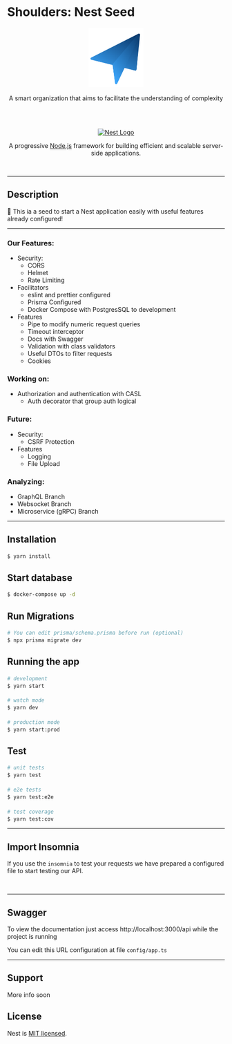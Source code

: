 # Shoulders: Nest Seed

<div display="flex" align="center" justify="space-between" flex="auto">
<img src="./.github/images/Shoulders-Icon.svg" width="128" alt="Shoulders Logo" >

<p align="center">A smart organization that aims to facilitate the understanding of complexity</p>
<br>
<br>

<a href="http://nestjs.com/" target="blank"><img src="https://nestjs.com/img/logo_text.svg" width="320" alt="Nest Logo" /></a>

  <p align="center">A progressive <a href="http://nodejs.org" target="_blank">Node.js</a> framework for building efficient and scalable server-side applications.</p>
</div>  
    
<br><hr>

## Description

🚀 This ia a seed to start a Nest application easily with useful features already configured!

<hr>

### Our Features:

- Security:
  - CORS
  - Helmet
  - Rate Limiting
- Facilitators
  - eslint and prettier configured
  - Prisma Configured
  - Docker Compose with PostgresSQL to development
- Features
  - Pipe to modify numeric request queries
  - Timeout interceptor
  - Docs with Swagger
  - Validation with class validators
  - Useful DTOs to filter requests
  - Cookies

### Working on:

- Authorization and authentication with CASL
  - Auth decorator that group auth logical

### Future:

- Security:
  - CSRF Protection
- Features
  - Logging
  - File Upload

### Analyzing:

- GraphQL Branch
- Websocket Branch
- Microservice (gRPC) Branch

<hr>

## Installation

```bash
$ yarn install
```

## Start database

```bash
$ docker-compose up -d
```

## Run Migrations

```bash
# You can edit prisma/schema.prisma before run (optional)
$ npx prisma migrate dev
```

## Running the app

```bash
# development
$ yarn start

# watch mode
$ yarn dev

# production mode
$ yarn start:prod
```

## Test

```bash
# unit tests
$ yarn test

# e2e tests
$ yarn test:e2e

# test coverage
$ yarn test:cov
```

<hr>

## Import Insomnia

If you use the `insomnia` to test your requests we have prepared a configured file to start testing our API.

<!-- Button Here -->

<br><hr>

## Swagger

To view the documentation just access http://localhost:3000/api while the project is running

You can edit this URL configuration at file `config/app.ts`

<hr>

## Support

More info soon

## License

Nest is [MIT licensed](LICENSE).
